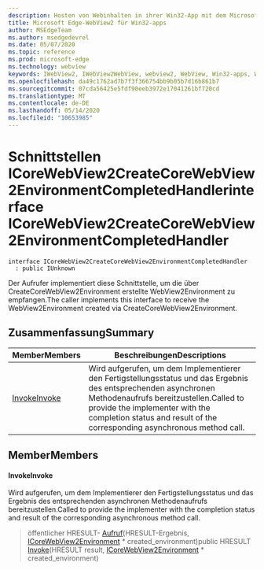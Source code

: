 ```yaml
---
description: Hosten von Webinhalten in ihrer Win32-App mit dem Microsoft Edge WebView2-Steuerelement
title: Microsoft Edge-WebView2 für Win32-apps
author: MSEdgeTeam
ms.author: msedgedevrel
ms.date: 05/07/2020
ms.topic: reference
ms.prod: microsoft-edge
ms.technology: webview
keywords: IWebView2, IWebView2WebView, webview2, WebView, Win32-apps, Win32, Edge, ICoreWebView2, ICoreWebView2Controller, Browser-Steuerelement, Edge-HTML
ms.openlocfilehash: da49c1762ad7b7f3f366754bb9b05b7d16b861b7
ms.sourcegitcommit: 07cda56425e5fdf90eeb3972e17041261bf720cd
ms.translationtype: MT
ms.contentlocale: de-DE
ms.lasthandoff: 05/14/2020
ms.locfileid: "10653985"
---
```

# <span data-ttu-id="9990c-104">Schnittstellen ICoreWebView2CreateCoreWebView2EnvironmentCompletedHandler</span><span class="sxs-lookup"><span data-stu-id="9990c-104">interface ICoreWebView2CreateCoreWebView2EnvironmentCompletedHandler</span></span> 

```
interface ICoreWebView2CreateCoreWebView2EnvironmentCompletedHandler
  : public IUnknown
```

<span data-ttu-id="9990c-105">Der Aufrufer implementiert diese Schnittstelle, um die über CreateCoreWebView2Environment erstellte WebView2Environment zu empfangen.</span><span class="sxs-lookup"><span data-stu-id="9990c-105">The caller implements this interface to receive the WebView2Environment created via CreateCoreWebView2Environment.</span></span>

## <span data-ttu-id="9990c-106">Zusammenfassung</span><span class="sxs-lookup"><span data-stu-id="9990c-106">Summary</span></span>

 <span data-ttu-id="9990c-107">Member</span><span class="sxs-lookup"><span data-stu-id="9990c-107">Members</span></span>                        | <span data-ttu-id="9990c-108">Beschreibungen</span><span class="sxs-lookup"><span data-stu-id="9990c-108">Descriptions</span></span>
--------------------------------|---------------------------------------------
[<span data-ttu-id="9990c-109">Invoke</span><span class="sxs-lookup"><span data-stu-id="9990c-109">Invoke</span></span>](#invoke) | <span data-ttu-id="9990c-110">Wird aufgerufen, um dem Implementierer den Fertigstellungsstatus und das Ergebnis des entsprechenden asynchronen Methodenaufrufs bereitzustellen.</span><span class="sxs-lookup"><span data-stu-id="9990c-110">Called to provide the implementer with the completion status and result of the corresponding asynchronous method call.</span></span>

## <span data-ttu-id="9990c-111">Member</span><span class="sxs-lookup"><span data-stu-id="9990c-111">Members</span></span>

#### <span data-ttu-id="9990c-112">Invoke</span><span class="sxs-lookup"><span data-stu-id="9990c-112">Invoke</span></span> 

<span data-ttu-id="9990c-113">Wird aufgerufen, um dem Implementierer den Fertigstellungsstatus und das Ergebnis des entsprechenden asynchronen Methodenaufrufs bereitzustellen.</span><span class="sxs-lookup"><span data-stu-id="9990c-113">Called to provide the implementer with the completion status and result of the corresponding asynchronous method call.</span></span>

> <span data-ttu-id="9990c-114">öffentlicher HRESULT- [Aufruf](#invoke)(HRESULT-Ergebnis, [ICoreWebView2Environment](icorewebview2environment.md) \* created_environment)</span><span class="sxs-lookup"><span data-stu-id="9990c-114">public HRESULT [Invoke](#invoke)(HRESULT result, [ICoreWebView2Environment](icorewebview2environment.md) \* created_environment)</span></span>

